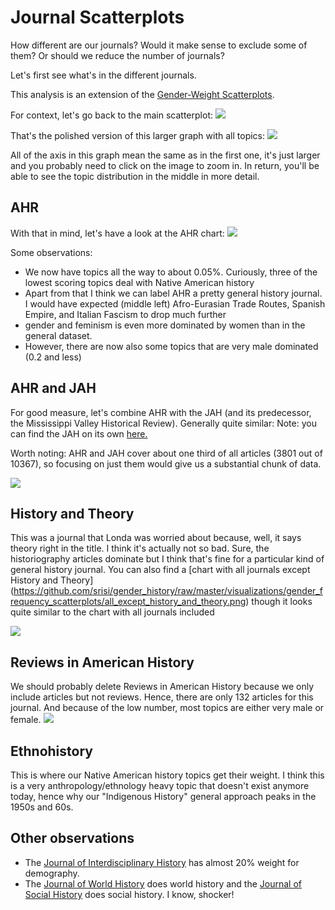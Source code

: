 # Journal Scatterplots

How different are our journals? Would it make sense to exclude some of them?
Or should we reduce the number of journals? 

Let's first see what's in the different journals.

This analysis is an extension of the [Gender-Weight Scatterplots](https://github.com/srisi/gender_history/blob/master/writeups/gender_weight_scatterplot.md).

For context, let's go back to the main scatterplot:
![](https://raw.githubusercontent.com/srisi/gender_history/refactor/visualizations/gender_frequency_scatterplots/gender_time_weight.jpg)

That's the polished version of this larger graph with all topics:
![](https://raw.githubusercontent.com/srisi/gender_history/master/visualizations/gender_frequency_scatterplots/gfs_labeling_copy.png)

All of the axis in this graph mean the same as in the first one, it's just larger and you 
probably need to click on the image to zoom in. In return, you'll be able to see the topic 
distribution in the middle in more detail.


## AHR
With that in mind, let's have a look at the AHR chart:
![](https://raw.githubusercontent.com/srisi/gender_history/master/visualizations/gender_frequency_scatterplots/single_journalThe_American_Historical_Review.png)

Some observations: 
- We now have topics all the way to about 0.05%. Curiously, three of the lowest scoring topics deal
with Native American history
- Apart from that I think we can label AHR a pretty general history journal. I would have expected
(middle left) Afro-Eurasian Trade Routes, Spanish Empire, and Italian Fascism to drop much further
- gender and feminism is even more dominated by women than in the general dataset.
- However, there are now also some topics that are very male dominated (0.2 and less)

## AHR and JAH
For good measure, let's combine AHR with the JAH (and its predecessor, the Mississippi Valley 
 Historical Review). Generally quite similar:
 Note: you can find the JAH on its own [here.](https://raw.githubusercontent.com/srisi/gender_history/master/visualizations/gender_frequency_scatterplots/single_journalThe_Journal_of_American_History.png)
 
 Worth noting: AHR and JAH cover about one third of all articles (3801 out of 10367), so focusing on
 just them would give us a substantial chunk of data.
 
 ![](https://raw.githubusercontent.com/srisi/gender_history/master/visualizations/gender_frequency_scatterplots/ahr_and_jah.png)

## History and Theory
This was a journal that Londa was worried about because, well, it says theory right in the title.
I think it's actually not so bad. Sure, the historiography articles dominate but I think that's fine
for a particular kind of general history journal.
You can also find a [chart with all journals except History and Theory] (https://github.com/srisi/gender_history/raw/master/visualizations/gender_frequency_scatterplots/all_except_history_and_theory.png) though it looks quite similar
to the chart with all journals included

![](https://raw.githubusercontent.com/srisi/gender_history/master/visualizations/gender_frequency_scatterplots/single_journalHistory_and_Theory.png)

## Reviews in American History
We should probably delete Reviews in American History because we only include articles but not 
reviews. Hence, there are only 132 articles for this journal. And because of the low number, 
most topics are either very male or female.
![](https://raw.githubusercontent.com/srisi/gender_history/master/visualizations/gender_frequency_scatterplots/single_journalReviews_in_American_History.png)

## Ethnohistory
This is where our Native American history topics get their weight. I think this is a very 
anthropology/ethnology heavy topic that doesn't exist anymore today, hence why our "Indigenous History"
general approach peaks in the 1950s and 60s.


## Other observations
- The [Journal of Interdisciplinary History](https://raw.githubusercontent.com/srisi/gender_history/master/visualizations/gender_frequency_scatterplots/single_journalThe_Journal_of_Interdisciplinary_History.png) has almost 20% weight for demography.
- The [Journal of World History](https://raw.githubusercontent.com/srisi/gender_history/master/visualizations/gender_frequency_scatterplots/single_journalJournal_of_World_History.png)
does world history and the [Journal of Social History](https://raw.githubusercontent.com/srisi/gender_history/master/visualizations/gender_frequency_scatterplots/single_journalJournal_of_Social_History.png)
does social history. I know, shocker!

